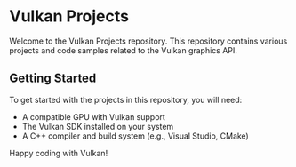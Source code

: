# Vulkan Projects

Welcome to the Vulkan Projects repository. This repository contains various projects and code samples related to the Vulkan graphics API.

## Getting Started

To get started with the projects in this repository, you will need:

- A compatible GPU with Vulkan support
- The Vulkan SDK installed on your system
- A C++ compiler and build system (e.g., Visual Studio, CMake)

Happy coding with Vulkan!